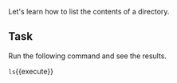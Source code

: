 Let's learn how to list the contents of a directory.

## Task

Run the following command and see the results.

`ls`{{execute}}
